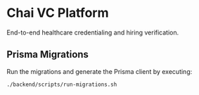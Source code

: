 # Chai VC Platform

End-to-end healthcare credentialing and hiring verification.

## Prisma Migrations
Run the migrations and generate the Prisma client by executing:

```bash
./backend/scripts/run-migrations.sh
```
